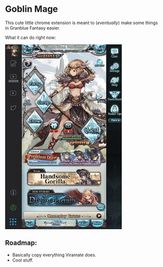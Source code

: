 # Goblin Mage

This cute little chrome extension is meant to (*eventually*) make some things in Granblue Fantasy easier.

What it can do right now:

![progress so far](https://raw.githubusercontent.com/andrensegura/gbfes/master/images/sofar.gif)

## Roadmap:

- Basically copy everything Viramate does.
- Cool stuff.